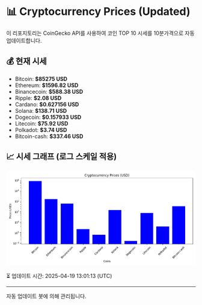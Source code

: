 
# 📊 Cryptocurrency Prices (Updated)

이 리포지토리는 CoinGecko API를 사용하여 코인 TOP 10 시세를 10분가격으로 자동 업데이트합니다.

## 💰 현재 시세
- Bitcoin: **$85275 USD**
- Ethereum: **$1596.82 USD**
- Binancecoin: **$588.38 USD**
- Ripple: **$2.08 USD**
- Cardano: **$0.627156 USD**
- Solana: **$138.71 USD**
- Dogecoin: **$0.157933 USD**
- Litecoin: **$75.92 USD**
- Polkadot: **$3.74 USD**
- Bitcoin-cash: **$337.46 USD**

## 📈 시세 그래프 (로그 스케일 적용)
![Crypto Prices](crypto_prices.png)

⏳ 업데이트 시간: 2025-04-19 13:01:13 (UTC)

---
자동 업데이트 봇에 의해 관리됩니다.
